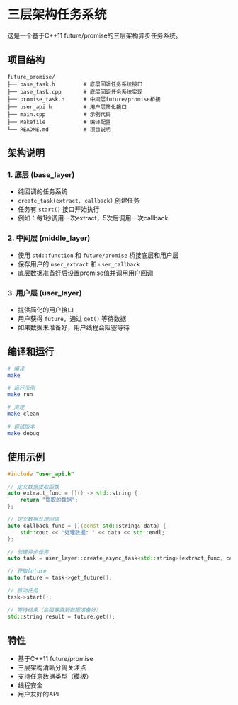 # 三层架构任务系统

这是一个基于C++11 future/promise的三层架构异步任务系统。

## 项目结构

```
future_promise/
├── base_task.h         # 底层回调任务系统接口
├── base_task.cpp       # 底层回调任务系统实现
├── promise_task.h      # 中间层future/promise桥接
├── user_api.h          # 用户层简化接口
├── main.cpp            # 示例代码
├── Makefile            # 编译配置
└── README.md           # 项目说明
```

## 架构说明

### 1. 底层 (base_layer)
- 纯回调的任务系统
- `create_task(extract, callback)` 创建任务
- 任务有 `start()` 接口开始执行
- 例如：每1秒调用一次extract，5次后调用一次callback

### 2. 中间层 (middle_layer) 
- 使用 `std::function` 和 `future/promise` 桥接底层和用户层
- 保存用户的 `user_extract` 和 `user_callback`
- 底层数据准备好后设置promise值并调用用户回调

### 3. 用户层 (user_layer)
- 提供简化的用户接口
- 用户获得 `future`，通过 `get()` 等待数据
- 如果数据未准备好，用户线程会阻塞等待

## 编译和运行

```bash
# 编译
make

# 运行示例
make run

# 清理
make clean

# 调试版本
make debug
```

## 使用示例

```cpp
#include "user_api.h"

// 定义数据提取函数
auto extract_func = []() -> std::string {
    return "提取的数据";
};

// 定义数据处理回调
auto callback_func = [](const std::string& data) {
    std::cout << "处理数据: " << data << std::endl;
};

// 创建异步任务
auto task = user_layer::create_async_task<std::string>(extract_func, callback_func);

// 获取future
auto future = task->get_future();

// 启动任务
task->start();

// 等待结果（会阻塞直到数据准备好）
std::string result = future.get();
```

## 特性

- 基于C++11 future/promise
- 三层架构清晰分离关注点
- 支持任意数据类型（模板）
- 线程安全
- 用户友好的API